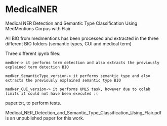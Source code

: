 # MedicalNER
Medical NER Detection and Semantic Type Classification Using MedMentions Corpus with Flair

All BIO from medmentions has been processed and extracted in the three different BIO folders (semantic types, CUI and medical term) 

Three different ipynb files:

	medNer-> it performs term detection and also extracts the previously explained term detection BIO
  
	medNer_SemanticType_version-> it performs semantic type and also extracts the previously explained semantic type BIO 
  
	medNer_CUI_version-> it performs UMLS task, however due to colab limits it could not have been executed :(

paper.txt, to perform tests.

Medical_NER_Detection_and_Semantic_Type_Classification_Using_Flair.pdf is an unpublished paper for this work.
